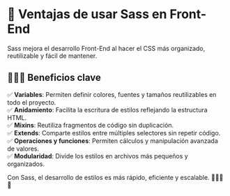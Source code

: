 # 🕺 Ventajas de usar Sass en Front-End  

Sass mejora el desarrollo Front-End al hacer el CSS más organizado, reutilizable y fácil de mantener.  

## 🛬🏢🏢 Beneficios clave  

✅ **Variables**: Permiten definir colores, fuentes y tamaños reutilizables en todo el proyecto.  
✅ **Anidamiento**: Facilita la escritura de estilos reflejando la estructura HTML.  
✅ **Mixins**: Reutiliza fragmentos de código sin duplicación.  
✅ **Extends**: Comparte estilos entre múltiples selectores sin repetir código.  
✅ **Operaciones y funciones**: Permiten cálculos y manipulación avanzada de valores.  
✅ **Modularidad**: Divide los estilos en archivos más pequeños y organizados.  

Con Sass, el desarrollo de estilos es más rápido, eficiente y escalable. 💅🏳️‍🌈✨  
